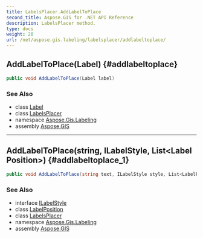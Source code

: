 ```yaml
---
title: LabelsPlacer.AddLabelToPlace
second_title: Aspose.GIS for .NET API Reference
description: LabelsPlacer method. 
type: docs
weight: 20
url: /net/aspose.gis.labeling/labelsplacer/addlabeltoplace/
---
```

## AddLabelToPlace(Label) {#addlabeltoplace}

```csharp
public void AddLabelToPlace(Label label)
```

### See Also

* class [Label](../../label/)
* class [LabelsPlacer](../)
* namespace [Aspose.Gis.Labeling](../../labelsplacer/)
* assembly [Aspose.GIS](../../../)

---

## AddLabelToPlace(string, ILabelStyle, List&lt;LabelPosition&gt;) {#addlabeltoplace_1}

```csharp
public void AddLabelToPlace(string text, ILabelStyle style, List<LabelPosition> positions)
```

### See Also

* interface [ILabelStyle](../../ilabelstyle/)
* class [LabelPosition](../../labelposition/)
* class [LabelsPlacer](../)
* namespace [Aspose.Gis.Labeling](../../labelsplacer/)
* assembly [Aspose.GIS](../../../)


